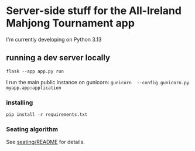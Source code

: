# Server-side stuff for the All-Ireland Mahjong Tournament app

I'm currently developing on Python 3.13

## running a dev server locally
`flask --app app.py run`

I run the main public instance on gunicorn:
`gunicorn  --config gunicorn.py myapp.app:application`

### installing
`pip install -r requirements.txt`

### Seating algorithm

See [seating/README](seating/README) for details.